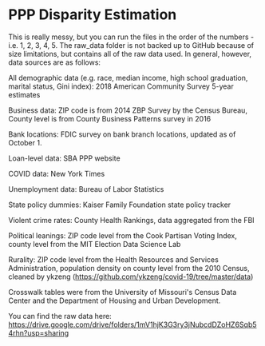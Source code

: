 # PPP Disparity Estimation

This  is really messy, but you can run the files in the order of the numbers - i.e. 1, 2, 3, 4, 5. The raw_data folder is not backed up to GitHub because of size limitations, but contains all of the raw data used. In general, however, data sources are as follows:

All demographic data (e.g. race, median income, high school graduation, marital status, Gini index): 2018 American Community Survey 5-year estimates

Business data: ZIP code is from 2014 ZBP Survey by the Census Bureau, County level is from County Business Patterns survey in 2016

Bank locations: FDIC survey on bank branch locations, updated as of October 1.

Loan-level data: SBA PPP website

COVID data: New York Times

Unemployment data: Bureau of Labor Statistics

State policy dummies: Kaiser Family Foundation state policy tracker

Violent crime rates: County Health Rankings, data aggregated from the FBI

Political leanings: ZIP code level from the Cook Partisan Voting Index, county level from the MIT Election Data Science Lab

Rurality: ZIP code level from the Health Resources and Services Administration, population density on county level from the 2010 Census, cleaned by ykzeng (https://github.com/ykzeng/covid-19/tree/master/data)

Crosswalk tables were from the University of Missouri's Census Data Center and the Department of Housing and Urban Development.

You can find the raw data here: https://drive.google.com/drive/folders/1mV1hjK3G3ry3jNubcdDZoHZ6Sqb54rhn?usp=sharing 
